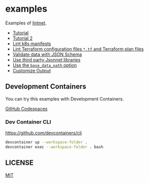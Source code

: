 # examples

Examples of [lintnet](https://lintnet.github.io/).

- [Tutorial](tutorial)
- [Tutorial 2](tutorial-2)
- [Lint k8s manifests](k8s)
- [Lint Terraform configuration files `*.tf` and Terraform plan files](terraform)
- [Validate data with JSON Schema](json-schema-validation)
- [Use third party Jsonnet libraries](jsonnet-library/xtd)
- [Use the `base_data_path` option](base_data_path)
- [Customize Output](customize-output)

## Development Containers

You can try this examples with Development Containers.

[GitHub Codespaces](https://docs.github.com/en/codespaces/overview)

### Dev Container CLI

https://github.com/devcontainers/cli

```sh
devcontainer up --workspace-folder .
devcontainer exec --workspace-folder . bash
```

## LICENSE

[MIT](LICENSE)
